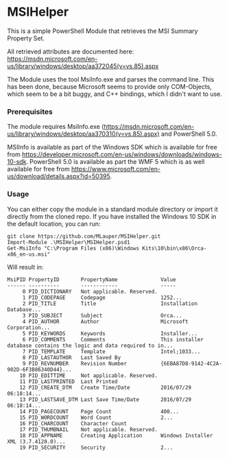 # MSIHelper

This is a simple PowerShell Module that retrieves the MSI Summary Property Set.

All retrieved attributes are documented here: https://msdn.microsoft.com/en-us/library/windows/desktop/aa372045(v=vs.85).aspx

The Module uses the tool MsiInfo.exe and parses the command line. This has been done, because Microsoft seems to provide only COM-Objects, which seem to be a bit buggy, and C++ bindings, which I didn't want to use.

### Prerequisites
The module requires MsiInfo.exe (https://msdn.microsoft.com/en-us/library/windows/desktop/aa370310(v=vs.85).aspx) and PowerShell 5.0.

MSIInfo is available as part of the Windows SDK which is available for free from https://developer.microsoft.com/en-us/windows/downloads/windows-10-sdk. 
PowerShell 5.0 is available as part the WMF 5 which is as well available for free from https://www.microsoft.com/en-us/download/details.aspx?id=50395.

### Usage
You can either copy the module in a standard module directory or import it directly from the cloned repo. 
If you have installed the Windows 10 SDK in the default location, you can run: 

```
git clone https://github.com/MLauper/MSIHelper.git
Import-Module .\MSIHelper\MSIHelper.psd1
Get-MsiInfo "C:\Program Files (x86)\Windows Kits\10\bin\x86\Orca-x86_en-us.msi"
```
Will result in:
```
MsiPID PropertyID       PropertyName              Value
------ ----------       ------------              -----
     0 PID_DICTIONARY   Not applicable. Reserved.
     1 PID_CODEPAGE     Codepage                  1252...
     2 PID_TITLE        Title                     Installation Database...
     3 PID_SUBJECT      Subject                   Orca...
     4 PID_AUTHOR       Author                    Microsoft Corporation...
     5 PID_KEYWORDS     Keywords                  Installer...
     6 PID_COMMENTS     Comments                  This installer database contains the logic and data required to in...
     7 PID_TEMPLATE     Template                  Intel;1033...
     8 PID_LASTAUTHOR   Last Saved By
     9 PID_REVNUMBER    Revision Number           {6EBA87D8-9142-4C2A-902D-6F3B86340D44}...
    10 PID_EDITTIME     Not applicable. Reserved.
    11 PID_LASTPRINTED  Last Printed
    12 PID_CREATE_DTM   Create Time/Date          2016/07/29 06:18:14...
    13 PID_LASTSAVE_DTM Last Save Time/Date       2016/07/29 06:18:14...
    14 PID_PAGECOUNT    Page Count                400...
    15 PID_WORDCOUNT    Word Count                2...
    16 PID_CHARCOUNT    Character Count
    17 PID_THUMBNAIL    Not applicable. Reserved.
    18 PID_APPNAME      Creating Application      Windows Installer XML (3.7.4128.0)...
    19 PID_SECURITY     Security                  2...
```